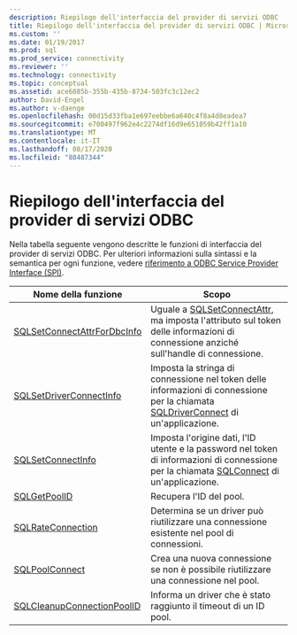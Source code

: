 ```yaml
---
description: Riepilogo dell'interfaccia del provider di servizi ODBC
title: Riepilogo dell'interfaccia del provider di servizi ODBC | Microsoft Docs
ms.custom: ''
ms.date: 01/19/2017
ms.prod: sql
ms.prod_service: connectivity
ms.reviewer: ''
ms.technology: connectivity
ms.topic: conceptual
ms.assetid: ace6085b-355b-435b-8734-503fc3c12ec2
author: David-Engel
ms.author: v-daenge
ms.openlocfilehash: 00d15d33fba1e697eebbe6a640c4f8a4d8eadea7
ms.sourcegitcommit: e700497f962e4c2274df16d9e651059b42ff1a10
ms.translationtype: MT
ms.contentlocale: it-IT
ms.lasthandoff: 08/17/2020
ms.locfileid: "88487344"
---
```

# <a name="odbc-service-provider-interface-summary"></a>Riepilogo dell'interfaccia del provider di servizi ODBC
Nella tabella seguente vengono descritte le funzioni di interfaccia del provider di servizi ODBC. Per ulteriori informazioni sulla sintassi e la semantica per ogni funzione, vedere [riferimento a ODBC Service Provider Interface (SPI)](../../../odbc/reference/syntax/odbc-service-provider-interface-spi-reference.md).  
  
|Nome della funzione|Scopo|  
|-------------------|-------------|  
|[SQLSetConnectAttrForDbcInfo](../../../odbc/reference/syntax/sqldatasourcetodriver-function.md)|Uguale a [SQLSetConnectAttr](../../../odbc/reference/syntax/sqlsetconnectattr-function.md), ma imposta l'attributo sul token delle informazioni di connessione anziché sull'handle di connessione.|  
|[SQLSetDriverConnectInfo](../../../odbc/reference/syntax/sqldrivertodatasource-function.md)|Imposta la stringa di connessione nel token delle informazioni di connessione per la chiamata [SQLDriverConnect](../../../odbc/reference/syntax/sqldriverconnect-function.md) di un'applicazione.|  
|[SQLSetConnectInfo](../../../odbc/reference/syntax/sqldatasourcetodriver-function.md)|Imposta l'origine dati, l'ID utente e la password nel token di informazioni di connessione per la chiamata [SQLConnect](../../../odbc/reference/syntax/sqlconnect-function.md) di un'applicazione.|  
|[SQLGetPoolID](../../../odbc/reference/syntax/sqldatasourcetodriver-function.md)|Recupera l'ID del pool.|  
|[SQLRateConnection](../../../odbc/reference/syntax/sqldatasourcetodriver-function.md)|Determina se un driver può riutilizzare una connessione esistente nel pool di connessioni.|  
|[SQLPoolConnect](../../../odbc/reference/syntax/sqldatasourcetodriver-function.md)|Crea una nuova connessione se non è possibile riutilizzare una connessione nel pool.|  
|[SQLCleanupConnectionPoolID](../../../odbc/reference/syntax/sqldatasourcetodriver-function.md)|Informa un driver che è stato raggiunto il timeout di un ID pool.|
